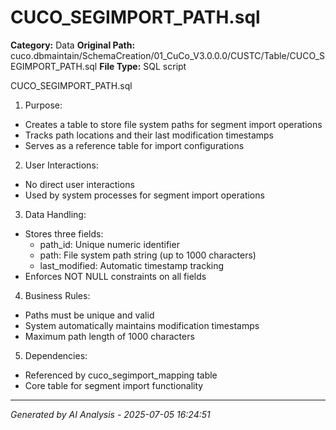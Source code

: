# CUCO_SEGIMPORT_PATH.sql

**Category:** Data
**Original Path:** cuco.dbmaintain/SchemaCreation/01_CuCo_V3.0.0.0/CUSTC/Table/CUCO_SEGIMPORT_PATH.sql
**File Type:** SQL script

CUCO_SEGIMPORT_PATH.sql
1. Purpose:
- Creates a table to store file system paths for segment import operations
- Tracks path locations and their last modification timestamps
- Serves as a reference table for import configurations

2. User Interactions:
- No direct user interactions
- Used by system processes for segment import operations

3. Data Handling:
- Stores three fields:
  - path_id: Unique numeric identifier
  - path: File system path string (up to 1000 characters)
  - last_modified: Automatic timestamp tracking
- Enforces NOT NULL constraints on all fields

4. Business Rules:
- Paths must be unique and valid
- System automatically maintains modification timestamps
- Maximum path length of 1000 characters

5. Dependencies:
- Referenced by cuco_segimport_mapping table
- Core table for segment import functionality

---
*Generated by AI Analysis - 2025-07-05 16:24:51*
